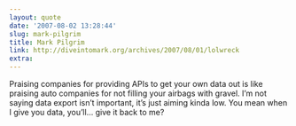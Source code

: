 ```yaml
---
layout: quote
date: '2007-08-02 13:28:44'
slug: mark-pilgrim
title: Mark Pilgrim
link: http://diveintomark.org/archives/2007/08/01/lolwreck
extra: 
---
```


Praising companies for providing APIs to get your own data out is like praising auto companies for not filling your airbags with gravel. I’m not saying data export isn’t important, it’s just aiming kinda low. You mean when I give you data, you’ll… give it back to me?